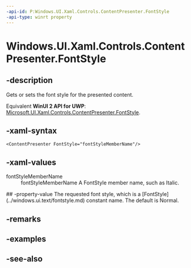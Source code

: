 ```yaml
---
-api-id: P:Windows.UI.Xaml.Controls.ContentPresenter.FontStyle
-api-type: winrt property
---
```


<!-- Property syntax
public Windows.UI.Text.FontStyle FontStyle { get;  set; }
-->

# Windows.UI.Xaml.Controls.ContentPresenter.FontStyle

## -description
Gets or sets the font style for the presented content.

Equivalent **WinUI 2 API for UWP**: [Microsoft.UI.Xaml.Controls.ContentPresenter.FontStyle](/windows/winui/api/microsoft.ui.xaml.controls.contentpresenter.fontstyle).

## -xaml-syntax
```xaml
<ContentPresenter FontStyle="fontStyleMemberName"/>
```


## -xaml-values
<dl><dt>fontStyleMemberName</dt><dd>fontStyleMemberName A FontStyle member name, such as Italic.</dd>
</dl>
## -property-value
The requested font style, which is a [FontStyle](../windows.ui.text/fontstyle.md) constant name. The default is Normal.

## -remarks

## -examples

## -see-also
